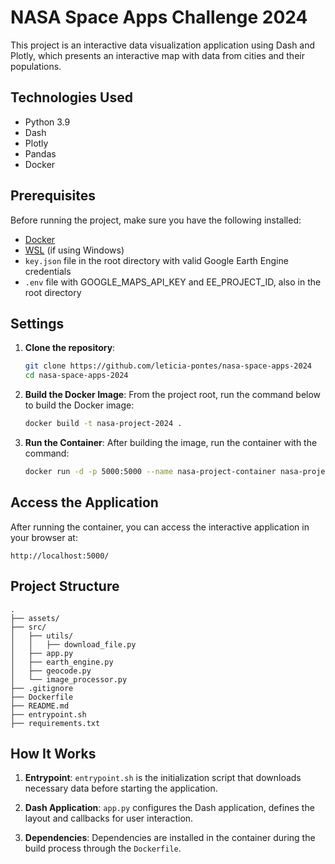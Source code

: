 # NASA Space Apps Challenge 2024

This project is an interactive data visualization application using Dash and Plotly, which presents an interactive map with data from cities and their populations.

## Technologies Used

- Python 3.9
- Dash
- Plotly
- Pandas
- Docker

## Prerequisites

Before running the project, make sure you have the following installed:

- [Docker](https://www.docker.com/get-started)
- [WSL](https://docs.microsoft.com/en-us/windows/wsl/install) (if using Windows)
- `key.json` file in the root directory with valid Google Earth Engine credentials
- `.env` file with GOOGLE_MAPS_API_KEY and EE_PROJECT_ID, also in the root directory 

## Settings

1. **Clone the repository**:
   ```bash
   git clone https://github.com/leticia-pontes/nasa-space-apps-2024
   cd nasa-space-apps-2024
   ```

2. **Build the Docker Image**:
   From the project root, run the command below to build the Docker image:
   ```bash
   docker build -t nasa-project-2024 .
   ```

3. **Run the Container**:
   After building the image, run the container with the command:
   ```bash
   docker run -d -p 5000:5000 --name nasa-project-container nasa-project-2024
   ```

## Access the Application

After running the container, you can access the interactive application in your browser at:
```
http://localhost:5000/
```

## Project Structure

```plaintext
.
├── assets/
├── src/
│   ├── utils/
│   │   ├── download_file.py
│   ├── app.py
│   ├── earth_engine.py
│   ├── geocode.py
│   └── image_processor.py
├── .gitignore
├── Dockerfile
├── README.md
├── entrypoint.sh
├── requirements.txt
```

## How It Works

1. **Entrypoint**: `entrypoint.sh` is the initialization script that downloads necessary data before starting the application.

2. **Dash Application**: `app.py` configures the Dash application, defines the layout and callbacks for user interaction.

3. **Dependencies**: Dependencies are installed in the container during the build process through the `Dockerfile`.
